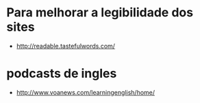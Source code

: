 # Para melhorar a legibilidade dos sites

* http://readable.tastefulwords.com/

# podcasts de ingles

* http://www.voanews.com/learningenglish/home/
